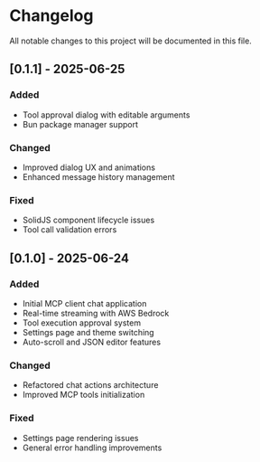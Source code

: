 # Changelog

All notable changes to this project will be documented in this file.

## [0.1.1] - 2025-06-25

### Added

- Tool approval dialog with editable arguments
- Bun package manager support

### Changed

- Improved dialog UX and animations
- Enhanced message history management

### Fixed

- SolidJS component lifecycle issues
- Tool call validation errors

## [0.1.0] - 2025-06-24

### Added

- Initial MCP client chat application
- Real-time streaming with AWS Bedrock
- Tool execution approval system
- Settings page and theme switching
- Auto-scroll and JSON editor features

### Changed

- Refactored chat actions architecture
- Improved MCP tools initialization

### Fixed

- Settings page rendering issues
- General error handling improvements